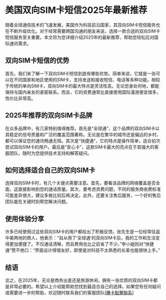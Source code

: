 # 美国双向SIM卡短信2025年最新推荐

随着全球通信技术的飞速发展，美国作为科技前沿国家，其双向SIM卡短信服务也在不断升级优化。对于经常需要跨国沟通的朋友来说，选择一款合适的双向SIM卡短信服务至关重要。本文将为您详细介绍2025年的最新推荐，帮助您轻松应对国际通讯需求。

## 双向SIM卡短信的优势

首先，我们来了解一下双向SIM卡短信到底有哪些优势。简单来说，它就是一张可以在不同国家和地区使用的SIM卡，支持发送和接收短信、电话等多种功能。相较于传统的单向SIM卡，双向SIM卡的最大特点是灵活性高，无论您身处何地，都能保持与国内亲友的紧密联系。而且，它的资费通常比直接使用国际漫游便宜很多，性价比非常高。

## 2025年推荐的双向SIM卡品牌

在众多品牌中，有几家特别值得推荐。首先是“全球通”，这个品牌的双向SIM卡以其稳定的信号质量和广泛的覆盖范围著称。无论是在繁华的城市还是偏远的乡村，都可以保证您的通讯畅通无阻。其次是“快捷通”，它的特点是操作简单，适合初次尝试双向SIM卡的用户。最后是“安心卡”，这款SIM卡最大的亮点在于其强大的客服团队，随时为您提供技术支持和解答疑问。

## 如何选择适合自己的双向SIM卡

选择双向SIM卡时，有几个关键点需要注意。首先，要看该品牌的网络覆盖是否全面，这直接影响到您的通话质量。其次，要考虑资费问题，不同的服务商收费标准可能差异很大，建议多做比较后再决定。此外，还要关注售后服务，一个好的售后团队能在关键时刻帮您解决问题。

## 使用体验分享

许多已经使用过这些双向SIM卡的用户都给出了积极反馈。张先生是一位经常往返中美两地的商人，他表示：“自从用了‘全球通’的双向SIM卡后，我的工作和生活变得更加便捷了。不仅通话清晰，而且费用也比之前省了不少。”李小姐则对“快捷通”赞不绝口：“界面设计得很友好，即使是对科技不太熟悉的长辈也能很快上手。”

## 结语

总之，在2025年，无论是商务出差还是旅游休闲，拥有一张优质的双向SIM卡都是非常必要的。希望以上介绍能帮助您找到最适合自己的选择。如果您有任何疑问或需要进一步的帮助，欢迎随时联系我们的客服团队[[購卡點擊聯系](https://t.me/s/SXDXQF)]